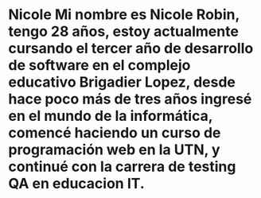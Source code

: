 # Nicole Mi nombre es Nicole Robin, tengo 28 años, estoy actualmente cursando el tercer año de desarrollo de software en el complejo educativo Brigadier Lopez, desde hace poco más de tres años ingresé en el mundo de la informática, comencé haciendo un curso de programación web en la UTN, y continué con la carrera de testing QA en educacion IT.
